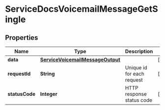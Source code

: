 

# ServiceDocsVoicemailMessageGetSingle

## Properties

Name | Type | Description | Notes
------------ | ------------- | ------------- | -------------
**data** | [**ServiceVoicemailMessageOutput**](ServiceVoicemailMessageOutput.md) |  |  [optional]
**requestId** | **String** | Unique id for each request |  [optional]
**statusCode** | **Integer** | HTTP response status code |  [optional]




